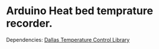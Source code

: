 # Arduino Heat bed temprature recorder.

Dependencies:
[Dallas Temperature Control Library](http://www.milesburton.com/Dallas_Temperature_Control_Library)
